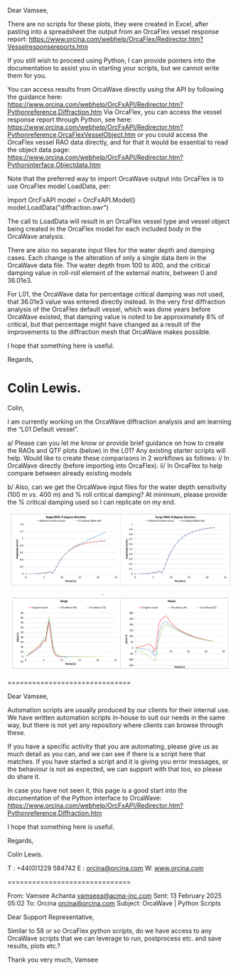 Dear Vamsee,

There are no scripts for these plots, they were created in Excel, after pasting into a spreadsheet the output from an OrcaFlex vessel response report:
https://www.orcina.com/webhelp/OrcaFlex/Redirector.htm?Vesselresponsereports.htm


If you still wish to proceed using Python, I can provide pointers into the documentation to assist you in starting your scripts, but we cannot write them for you.

You can access results from OrcaWave directly using the API by following the guidance here:
https://www.orcina.com/webhelp/OrcFxAPI/Redirector.htm?Pythonreference,Diffraction.htm
Via OrcaFlex, you can access the vessel response report through Python, see here:
https://www.orcina.com/webhelp/OrcFxAPI/Redirector.htm?Pythonreference,OrcaFlexVesselObject.htm
or you could access the OrcaFlex vessel RAO data directly, and for that it would be essential to read the object data page:
https://www.orcina.com/webhelp/OrcFxAPI/Redirector.htm?Pythoninterface,Objectdata.htm

Note that the preferred way to import OrcaWave output into OrcaFlex is to use OrcaFlex model LoadData, per:

import OrcFxAPI
model = OrcFxAPI.Model()
model.LoadData("diffraction.owr")

The call to LoadData will result in an OrcaFlex vessel type and vessel object being created in the OrcaFlex model for each included body in the OrcaWave analysis.


There are also no separate input files for the water depth and damping cases. Each change is the alteration of only a single data item in the OrcaWave data file. The water depth from 100 to 400, and the critical damping value in roll-roll element of the external matrix, between 0 and 36.01e3.

For L01, the OrcaWave data for percentage critical damping was not used, that 36.01e3 value was entered directly instead. In the very first diffraction analysis of the OrcaFlex default vessel, which was done years before OrcaWave existed, that damping value is noted to be approximately 8% of critical, but that percentage might have changed as a result of the improvements to the diffraction mesh that OrcaWave makes possible.



I hope that something here is useful.

Regards,

Colin Lewis.
==============================


Colin,

I am currently working on the OrcaWave diffraction analysis and am learning the “L01 Default vessel”. 

a/ Please can you let me know or provide brief guidance on how to create the RAOs and QTF plots (below) in the L01? Any existing starter scripts will help. Would like to create these comparisons in 2 workflows as follows:
i/ In OrcaWave directly (before importing into OrcaFlex).
ii/ In OrcaFlex to help compare between already existing models 

b/ Also, can we get the OrcaWave input files for the water depth sensitivity (100 m vs. 400 m) and % roll critical damping? At minimum, please provide the % critical damping used so I can replicate on my end.


![alt text](image.png)

![alt text](image-1.png)

==============================

Dear Vamsee,

Automation scripts are usually produced by our clients for their internal use. We have written automation scripts in-house to suit our needs in the same way, but there is not yet any repository where clients can browse through these.

If you have a specific activity that you are automating, please give us as much detail as you can, and we can see if there is a script here that matches. If you have started a script and it is giving you error messages, or the behaviour is not as expected, we can support with that too, so please do share it.

In case you have not seen it, this page is a good start into the documentation of the Python interface to OrcaWave:
https://www.orcina.com/webhelp/OrcFxAPI/Redirector.htm?Pythonreference,Diffraction.htm

I hope that something here is useful.

Regards,

Colin Lewis.
 
T :  +44(0)1229 584742
E :  orcina@orcina.com
W:  www.orcina.com
     


==============================

From: Vamsee Achanta <vamseea@acma-inc.com> 
Sent: 13 February 2025 05:02
To: Orcina <orcina@orcina.com>
Subject: OrcaWave | Python Scripts

Dear Support Representative,

Similar to 58 or so OrcaFlex python scripts, do we have access to any OrcaWave scripts that we can leverage to run, postprocess etc. and save results, plots etc.?

Thank you very much,
Vamsee
